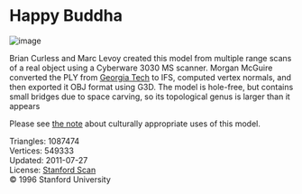 # Happy Buddha

![image](https://casual-effects.com/g3d/data10/research/model/buddha/icon.png)

Brian Curless and Marc Levoy created this model from multiple range scans of a real object using a Cyberware 3030 MS scanner. Morgan 
McGuire converted the PLY from [Georgia Tech](http://www.cc.gatech.edu/projects/large_models/happy.html) to IFS, computed vertex normals, 
and then exported it OBJ format using G3D. The model is hole-free, but contains small bridges due to space carving, so its topological genus is larger than it appears

Please see [the note](http://www.graphics.stanford.edu/data/3Dscanrep/#uses) about culturally appropriate uses of this model.     


Triangles: 1087474\
Vertices: 549333\
Updated: 2011-07-27\
License: [Stanford Scan](http://www.graphics.stanford.edu/data/3Dscanrep/)\
© 1996 Stanford University